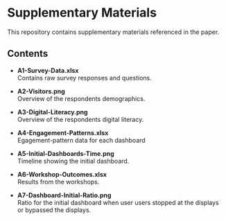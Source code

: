 # Supplementary Materials

This repository contains supplementary materials referenced in the paper.

## Contents

- **A1-Survey-Data.xlsx**  
  Contains raw survey responses and questions.

- **A2-Visitors.png**  
  Overview of the respondents demographics.

- **A3-Digital-Literacy.png**  
  Overview of the respondents digital literacy.

- **A4-Engagement-Patterns.xlsx**  
  Egagement-pattern data for each dashboard

- **A5-Initial-Dashboards-Time.png**  
  Timeline showing the initial dashboard.

- **A6-Workshop-Outcomes.xlsx**  
  Results from the workshops.

- **A7-Dashboard-Initial-Ratio.png**  
  Ratio for the initial dashboard when user users stopped at the displays or bypassed the displays.


